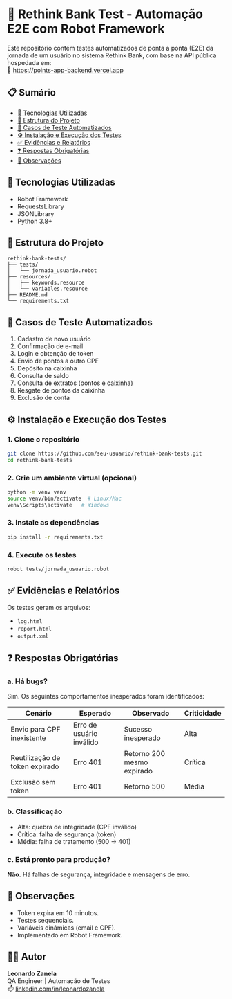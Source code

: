 # 🤖 Rethink Bank Test - Automação E2E com Robot Framework

Este repositório contém testes automatizados de ponta a ponta (E2E) da jornada de um usuário no sistema Rethink Bank, com base na API pública hospedada em:  
🔗 https://points-app-backend.vercel.app

## 📋 Sumário

- [🚀 Tecnologias Utilizadas](#-tecnologias-utilizadas)
- [📁 Estrutura do Projeto](#-estrutura-do-projeto)
- [🧪 Casos de Teste Automatizados](#-casos-de-teste-automatizados)
- [⚙️ Instalação e Execução dos Testes](#️-instalação-e-execução-dos-testes)
- [✅ Evidências e Relatórios](#-evidências-e-relatórios)
- [❓ Respostas Obrigatórias](#-respostas-obrigatórias)
- [📌 Observações](#-observações)

## 🚀 Tecnologias Utilizadas

- Robot Framework
- RequestsLibrary
- JSONLibrary
- Python 3.8+

## 📁 Estrutura do Projeto

```
rethink-bank-tests/
├── tests/
│   └── jornada_usuario.robot
├── resources/
│   ├── keywords.resource
│   └── variables.resource
├── README.md
└── requirements.txt
```

## 🧪 Casos de Teste Automatizados

1. Cadastro de novo usuário
2. Confirmação de e-mail
3. Login e obtenção de token
4. Envio de pontos a outro CPF
5. Depósito na caixinha
6. Consulta de saldo
7. Consulta de extratos (pontos e caixinha)
8. Resgate de pontos da caixinha
9. Exclusão de conta

## ⚙️ Instalação e Execução dos Testes

### 1. Clone o repositório
```bash
git clone https://github.com/seu-usuario/rethink-bank-tests.git
cd rethink-bank-tests
```

### 2. Crie um ambiente virtual (opcional)
```bash
python -m venv venv
source venv/bin/activate  # Linux/Mac
venv\Scripts\activate   # Windows
```

### 3. Instale as dependências
```bash
pip install -r requirements.txt
```

### 4. Execute os testes
```bash
robot tests/jornada_usuario.robot
```

## ✅ Evidências e Relatórios

Os testes geram os arquivos:
- `log.html`
- `report.html`
- `output.xml`

## ❓ Respostas Obrigatórias

### a. Há bugs?  
Sim. Os seguintes comportamentos inesperados foram identificados:

| Cenário                              | Esperado                        | Observado                         | Criticidade |
|-------------------------------------|----------------------------------|------------------------------------|-------------|
| Envio para CPF inexistente          | Erro de usuário inválido         | Sucesso inesperado                 | Alta        |
| Reutilização de token expirado      | Erro 401                         | Retorno 200 mesmo expirado         | Crítica     |
| Exclusão sem token                  | Erro 401                         | Retorno 500                        | Média       |

### b. Classificação

- Alta: quebra de integridade (CPF inválido)
- Crítica: falha de segurança (token)
- Média: falha de tratamento (500 → 401)

### c. Está pronto para produção?
**Não.** Há falhas de segurança, integridade e mensagens de erro.

## 📌 Observações

- Token expira em 10 minutos.
- Testes sequenciais.
- Variáveis dinâmicas (email e CPF).
- Implementado em Robot Framework.

## 🧑‍💻 Autor

**Leonardo Zanela**  
QA Engineer | Automação de Testes  
📫 [linkedin.com/in/leonardozanela](https://linkedin.com/in/leonardozanela)
